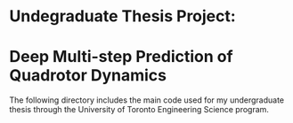 # Undegraduate Thesis Project: 
# Deep Multi-step Prediction of Quadrotor Dynamics

The following directory includes the main code used for my undergraduate thesis through the University of Toronto Engineering Science program. 
